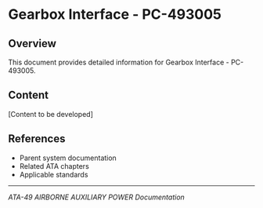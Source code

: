 # Gearbox Interface - PC-493005

## Overview

This document provides detailed information for Gearbox Interface - PC-493005.

## Content

[Content to be developed]

## References

- Parent system documentation
- Related ATA chapters
- Applicable standards

---

*ATA-49 AIRBORNE AUXILIARY POWER Documentation*
